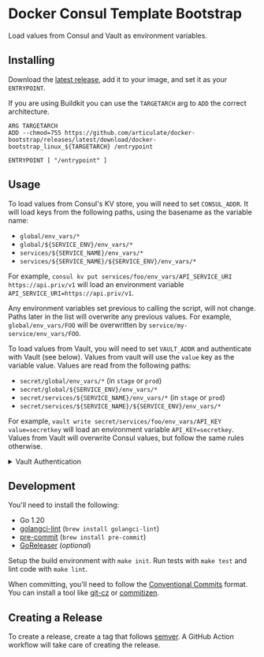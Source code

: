 # Docker Consul Template Bootstrap

Load values from Consul and Vault as environment variables.

## Installing

Download the [latest release](https://github.com/articulate/docker-bootstrap/releases),
add it to your image, and set it as your `ENTRYPOINT`.

If you are using Buildkit you can use the `TARGETARCH` arg to `ADD` the correct
architecture.

```docker
ARG TARGETARCH
ADD --chmod=755 https://github.com/articulate/docker-bootstrap/releases/latest/download/docker-bootstrap_linux_${TARGETARCH} /entrypoint

ENTRYPOINT [ "/entrypoint" ]
```

## Usage

To load values from Consul's KV store, you will need to set `CONSUL_ADDR`. It
will load keys from the following paths, using the basename as the variable name:

* `global/env_vars/*`
* `global/${SERVICE_ENV}/env_vars/*`
* `services/${SERVICE_NAME}/env_vars/*`
* `services/${SERVICE_NAME}/${SERVICE_ENV}/env_vars/*`

For example, `consul kv put services/foo/env_vars/API_SERVICE_URI https://api.priv/v1`
will load an environment variable `API_SERVICE_URI=https://api.priv/v1`.

Any environment variables set previous to calling the script, will not change.
Paths later in the list will overwrite any previous values. For example,
`global/env_vars/FOO` will be overwritten by `service/my-service/env_vars/FOO`.

To load values from Vault, you will need to set `VAULT_ADDR` and authenticate with
Vault (see below). Values from vault will use the `value` key as the variable value.
Values are read from the following paths:

* `secret/global/env_vars/*` (in `stage` or `prod`)
* `secret/global/${SERVICE_ENV}/env_vars/*`
* `secret/services/${SERVICE_NAME}/env_vars/*` (in `stage` or `prod`)
* `secret/services/${SERVICE_NAME}/${SERVICE_ENV}/env_vars/*`

For example, `vault write secret/services/foo/env_vars/API_KEY value=secretkey` will load
an environment variable `API_KEY=secretkey`. Values from Vault will overwrite
Consul values, but follow the same rules otherwise.

<details>
<summary>Vault Authentication</summary>

You can authenticate with Vault in one of the following ways:

* Set `VAULT_TOKEN`
* Set `ENCRYPTED_VAULT_TOKEN` with a value encrypted by AWS KMS
  * You'll need to make sure the container has permissions for the default KMS key
* If running on Kubernetes, use the Kubernetes auth method in Vault
* If running on AWS ECS or Lambda, use the AWS IAM auth method
  * If Vault role does not match IAM role, set with `VAULT_ROLE`

</details>

## Development

You'll need to install the following:

* Go 1.20
* [golangci-lint](https://golangci-lint.run/) (`brew install golangci-lint`)
* [pre-commit](https://pre-commit.com/) (`brew install pre-commit`)
* [GoReleaser](https://goreleaser.com/) (_optional_)

Setup the build environment with `make init`. Run tests with `make test` and lint
code with `make lint`.

When committing, you'll need to follow the [Conventional Commits](https://www.conventionalcommits.org)
format. You can install a tool like [git-cz](https://github.com/commitizen/cz-cli#conventional-commit-messages-as-a-global-utility)
or [commitizen](https://github.com/commitizen-tools/commitizen#installation).

## Creating a Release

To create a release, create a tag that follows [semver](https://semver.org/). A
GitHub Action workflow will take care of creating the release.
